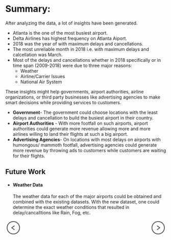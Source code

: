 # Summary:

After analyzing the data, a lot of insights have been generated. 
- Atlanta is the one of the most busiest airport.
- Delta Airlines has highest frequency on Atlanta Aiport.
- 2018 was the year of with maximum delays and cancellations.
- The most unreliable month in 2018 i.e. with maximum delays and calcellation was March.
- Most of the delays and cancellations whether in 2018 specifically or in time span (2009-2018) were due to three major reasons:
    - Weather
    - Airline/Carrier Issues
    - National Air System

These insights might help governments, airport authorities, airline organizations, or third party businesses like advertising agencies to make smart decisions while providing services to customers.

- **Government**- The government could choose locations with the least delays and cancellation to build the busiest airport in their country. 
- **Airport Authorities** - With more footfall on such airports, airport authorities could generate more revenue allowing more and more airlines willing to land their flights at such a big airport. 
- **Advertising Agencies**- On locations with most delays on airports with humongous/ mammoth footfall, advertising agencies could generate more revenue by throwing ads to customers while customers are waiting for their flights.

## Future Work

- #### Weather Data
    The weather data for each of the major airports could be obtained and combined with the existing datasets. 
    With the new dataset, one could determine the exact weather conditions that resulted in delay/cancalltions like Rain, Fog, etc.

<div class="parent" style="display: inline-block;width: 100%;">
    <div class="header3" style="display: inline;float: left;width: 50%;">
        <a href="analysis"><img src="IMAGE/prev-page.png" style="max-width: 50px"></a>
    </div>
    <div style="text-align: right;display: inline;cursor:pointer;float: right;right: -6px;" align="right"> 
        <a href="glossary"><img src="IMAGE/next-page.png" style="max-width: 50px"></a>
    </div>
</div>
